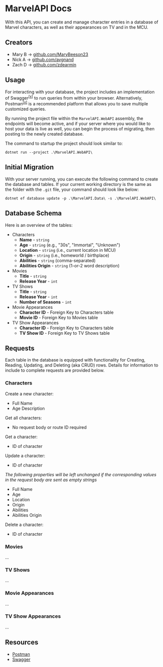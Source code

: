 # MarvelAPI Docs
With this API, you can create and manage character entries in a database of Marvel characters, as well as their appearances on TV and in the MCU.

## Creators
- Mary B -> [github.com/MaryBeeson23](https://github.com/MaryBeeson23)
- Nick A -> [github.com/avgnand](https://github.com/avgnand)
- Zach D -> [github.com/zdearmin](https://github.com/zdearmin)

## Usage
For interacting with your database, the project includes an implementation of Swagger<sup>[\[x\]](#resources)</sup> to run queries from within your browser. Alternatively, Postman<sup>[\[x\]](#resources)</sup> is a recommended platform that allows you to save multiple customized queries.

By running the project file within the `MarvelAPI.WebAPI` assembly, the endpoints will become active, and if your server where you would like to host your data is live as well, you can begin the process of migrating, then posting to the newly created database.

The command to startup the project should look similar to:
``` 
dotnet run --project .\MarvelAPI.WebAPI\
```

## Initial Migration
With your server running, you can execute the following command to create the database and tables. If your current working directory is the same as the folder with the `.git` file, your command should look like below:
```
dotnet ef database update -p .\MarvelAPI.Data\ -s .\MarvelAPI.WebAPI\
```

## Database Schema
Here is an overview of the tables:
- Characters
    - **Name** - `string`
    - **Age** - `string` (e.g., "30s", "Immortal", "Unknown")
    - **Location** - `string` (i.e., current location in MCU)
    - **Origin** - `string` (i.e., homeworld / birthplace)
    - **Abilities** - `string` (comma-separated)
    - **Abilities Origin** - `string` (1-or-2 word description)
- Movies
    - **Title** - `string`
    - **Release Year** - `int`
- TV Shows
    - **Title** - `string`
    - **Release Year** - `int`
    - **Number of Seasons** - `int`
- Movie Appearances
    - **Character ID** - Foreign Key to Characters table
    - **Movie ID** - Foreign Key to Movies table
- TV Show Appearances
    - **Character ID** - Foreign Key to Characters table
    - **TV Show ID** - Foreign Key to TV Shows table

## Requests
Each table in the database is equipped with functionality for Creating, Reading, Updating, and Deleting (aka CRUD) rows. Details for information to include to complete requests are provided below.
### Characters
Create a new character:
- Full Name
- Age Description

Get all characters:
- No request body or route ID required

Get a character:
- ID of character

Update a character:
- ID of character

*The following properties will be left unchanged if the corresponding values in the request body are sent as empty strings*
- Full Name
- Age
- Location
- Origin
- Abilities
- Abilities Origin

Delete a character:
- ID of character

### Movies
...
### TV Shows
...
### Movie Appearances
...
### TV Show Appearances
...

## Resources
- [Postman](https://www.postman.com/)
- [Swagger](https://swagger.io/)